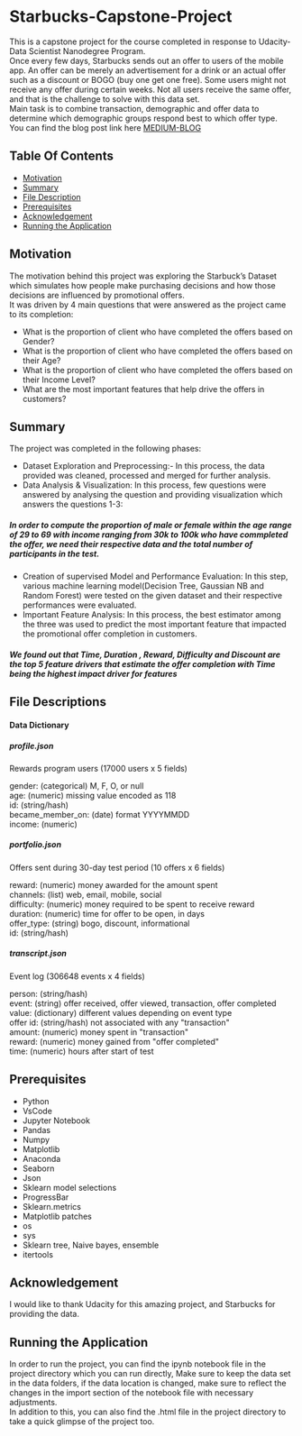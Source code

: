 # Starbucks-Capstone-Project
This is a capstone project for the course completed in response to Udacity- Data Scientist Nanodegree Program.   
Once every few days, Starbucks sends out an offer to users of the mobile app. An offer can be merely an advertisement for a drink or an actual offer such as a discount or BOGO (buy one get one free). Some users might not receive any offer during certain weeks.
Not all users receive the same offer, and that is the challenge to solve with this data set.   
Main task is to combine transaction, demographic and offer data to determine which demographic groups respond best to which offer type.
You can find the blog post link here [MEDIUM-BLOG](https://nimishsoni.medium.com/promotional-offer-recommendation-engine-for-starbucks-coffee-48bc6d0a1988)
## Table Of Contents  
* [Motivation](#moti)  
* [Summary](#summary)  
* [File Description](#desc)  
* [Prerequisites](#prerequisite)
* [Acknowledgement](#acknow)  
* [Running the Application](#running)  


<a name="moti"></a>
## Motivation
The motivation behind this project was exploring the Starbuck’s Dataset which simulates how people make purchasing decisions and how those decisions are influenced by promotional offers.   
It was driven by 4 main questions that were answered as the project came to its completion:
* What is the proportion of client who have completed the offers based on Gender?
* What is the proportion of client who have completed the offers based on their Age?
* What is the proportion of client who have completed the offers based on their Income Level?
* What are the most important features that help drive the offers in customers?

<a name="summary"></a>
## Summary 
The project was completed in the following phases:
* Dataset Exploration and Preprocessing:- In this process, the data provided was cleaned, processed and merged for further analysis.
* Data Analysis &  Visualization: In this process, few questions were answered by analysing the question and  providing visualization which answers the questions 1-3:     
##### In order to compute the proportion of male or female within the age range of 29 to 69 with income ranging from 30k to 100k who have commpleted the offer, we need their respective data and the total number of participants in the test.   
* Creation of supervised Model and Performance Evaluation: In this step, various machine learning model(Decision Tree, Gaussian NB and Random Forest) were tested on the given dataset and their respective performances were evaluated. 
* Important Feature Analysis: In this process, the best estimator among the three was used to predict the most important feature that impacted the promotional offer completion in customers.   
##### We found out that Time, Duration , Reward, Difficulty and Discount are the top 5 feature drivers that estimate the offer completion with Time being the highest impact driver for features


<a name="desc"></a>
## File Descriptions
#### Data Dictionary
##### profile.json
Rewards program users (17000 users x 5 fields)

gender: (categorical) M, F, O, or null   
age: (numeric) missing value encoded as 118   
id: (string/hash)   
became_member_on: (date) format YYYYMMDD   
income: (numeric)      

##### portfolio.json
Offers sent during 30-day test period (10 offers x 6 fields)

reward: (numeric) money awarded for the amount spent   
channels: (list) web, email, mobile, social   
difficulty: (numeric) money required to be spent to receive reward   
duration: (numeric) time for offer to be open, in days   
offer_type: (string) bogo, discount, informational   
id: (string/hash)     
 
##### transcript.json
Event log (306648 events x 4 fields)

person: (string/hash)   
event: (string) offer received, offer viewed, transaction, offer completed   
value: (dictionary) different values depending on event type   
offer id: (string/hash) not associated with any "transaction"   
amount: (numeric) money spent in "transaction"   
reward: (numeric) money gained from "offer completed"   
time: (numeric) hours after start of test   

<a name="prerequisite"/></a>
## Prerequisites
* Python
* VsCode
* Jupyter Notebook
* Pandas
* Numpy
* Matplotlib
* Anaconda
* Seaborn
* Json
* Sklearn model selections
* ProgressBar
* Sklearn.metrics 
* Matplotlib patches
* os
* sys
* Sklearn tree, Naive bayes, ensemble
* itertools


<a name="acknow"/></a>
## Acknowledgement
I would like to thank Udacity for this amazing project, and Starbucks  for providing the data.

<a name="running"/></a>
## Running the Application
In order to run the project, you can find the ipynb notebook file in the project directory which you can run directly, Make sure to keep the data set in the data folders, if the data location is changed, make sure to reflect the changes in the import section of the notebook file with necessary adjustments.   
In addition to this, you can also find the .html file in the project directory to take a quick glimpse of the project too.


